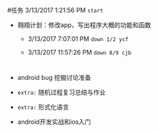 #任务
3/13/2017 1:21:56 PM ``start``

 + 翱翔计划：修改app，写出程序大概的功能和函数
 
     +  3/13/2017 7:07:01 PM  ``down 1/2 ycf`` 
     
     +  3/13/2017 11:57:26 PM  ``down 8/9 cjb`` 
 # 

 + android bug 挖掘讨论准备


 + ``extra:`` 随机过程复习总结与作业
 + ``extra:`` 形式化语言

 + android开发实战和ios入门
